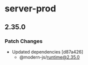 # server-prod

## 2.35.0

### Patch Changes

- Updated dependencies [d87a426]
  - @modern-js/runtime@2.35.0
